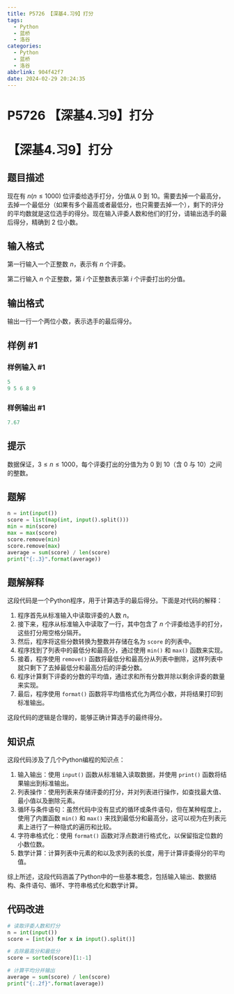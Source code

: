 ```yaml
---
title: P5726 【深基4.习9】打分
tags:
  - Python
  - 蓝桥
  - 洛谷
categories:
  - Python
  - 蓝桥
  - 洛谷
abbrlink: 904f42f7
date: 2024-02-29 20:24:35
---
```


# P5726 【深基4.习9】打分

# 【深基4.习9】打分

## 题目描述

现在有 $n(n \le 1000)$ 位评委给选手打分，分值从 $0$ 到 $10$。需要去掉一个最高分，去掉一个最低分（如果有多个最高或者最低分，也只需要去掉一个），剩下的评分的平均数就是这位选手的得分。现在输入评委人数和他们的打分，请输出选手的最后得分，精确到 $2$ 位小数。

## 输入格式

第一行输入一个正整数 $n$，表示有 $n$ 个评委。

第二行输入 $n$ 个正整数，第 $i$ 个正整数表示第 $i$ 个评委打出的分值。

## 输出格式

输出一行一个两位小数，表示选手的最后得分。

## 样例 #1

### 样例输入 #1

```python
5
9 5 6 8 9
```

### 样例输出 #1

```python
7.67
```

## 提示

数据保证，$3 \leq n \leq 1000$，每个评委打出的分值为为 $0$ 到 $10$（含 $0$ 与 $10$）之间的整数。

## 题解

```python
n = int(input())
score = list(map(int, input().split()))
min = min(score)
max = max(score)
score.remove(min)
score.remove(max)
average = sum(score) / len(score)
print("{:.3}".format(average))
```

## 题解解释

这段代码是一个Python程序，用于计算选手的最后得分。下面是对代码的解释：

1. 程序首先从标准输入中读取评委的人数 $n$。
2. 接下来，程序从标准输入中读取了一行，其中包含了 $n$ 个评委给选手的打分，这些打分用空格分隔开。
3. 然后，程序将这些分数转换为整数并存储在名为 `score` 的列表中。
4. 程序找到了列表中的最低分和最高分，通过使用 `min()` 和 `max()` 函数来实现。
5. 接着，程序使用 `remove()` 函数将最低分和最高分从列表中删除，这样列表中就只剩下了去掉最低分和最高分后的评委分数。
6. 程序计算剩下评委的分数的平均值，通过求和所有分数并除以剩余评委的数量来实现。
7. 最后，程序使用 `format()` 函数将平均值格式化为两位小数，并将结果打印到标准输出。

这段代码的逻辑是合理的，能够正确计算选手的最终得分。

## 知识点

这段代码涉及了几个Python编程的知识点：

1. 输入输出：使用 `input()` 函数从标准输入读取数据，并使用 `print()` 函数将结果输出到标准输出。
2. 列表操作：使用列表来存储评委的打分，并对列表进行操作，如查找最大值、最小值以及删除元素。
3. 循环与条件语句：虽然代码中没有显式的循环或条件语句，但在某种程度上，使用了内置函数 `min()` 和 `max()` 来找到最低分和最高分，这可以视为在列表元素上进行了一种隐式的遍历和比较。
4. 字符串格式化：使用 `format()` 函数对浮点数进行格式化，以保留指定位数的小数位数。
5. 数学计算：计算列表中元素的和以及求列表的长度，用于计算评委得分的平均值。

综上所述，这段代码涵盖了Python中的一些基本概念，包括输入输出、数据结构、条件语句、循环、字符串格式化和数学计算。

## 代码改进

```python
# 读取评委人数和打分
n = int(input())
score = [int(x) for x in input().split()]

# 去除最高分和最低分
score = sorted(score)[1:-1]

# 计算平均分并输出
average = sum(score) / len(score)
print("{:.2f}".format(average))
```
